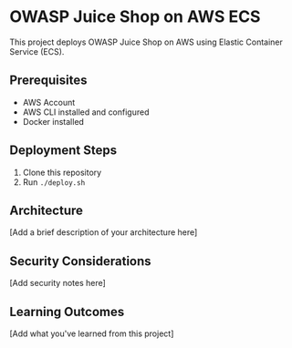# OWASP Juice Shop on AWS ECS

This project deploys OWASP Juice Shop on AWS using Elastic Container Service (ECS).

## Prerequisites

- AWS Account
- AWS CLI installed and configured
- Docker installed

## Deployment Steps

1. Clone this repository
2. Run `./deploy.sh`

## Architecture

[Add a brief description of your architecture here]

## Security Considerations

[Add security notes here]

## Learning Outcomes

[Add what you've learned from this project]